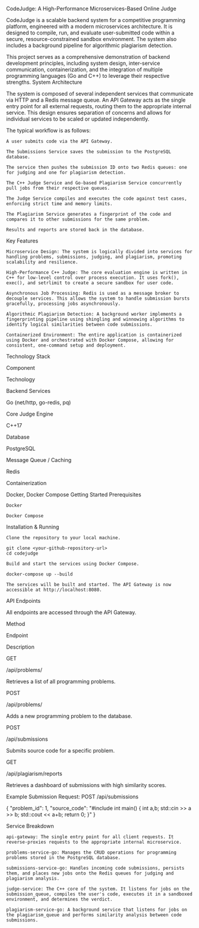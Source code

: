 CodeJudge: A High-Performance Microservices-Based Online Judge

CodeJudge is a scalable backend system for a competitive programming platform, engineered with a modern microservices architecture. It is designed to compile, run, and evaluate user-submitted code within a secure, resource-constrained sandbox environment. The system also includes a background pipeline for algorithmic plagiarism detection.

This project serves as a comprehensive demonstration of backend development principles, including system design, inter-service communication, containerization, and the integration of multiple programming languages (Go and C++) to leverage their respective strengths.
System Architecture

The system is composed of several independent services that communicate via HTTP and a Redis message queue. An API Gateway acts as the single entry point for all external requests, routing them to the appropriate internal service. This design ensures separation of concerns and allows for individual services to be scaled or updated independently.

The typical workflow is as follows:

    A user submits code via the API Gateway.

    The Submissions Service saves the submission to the PostgreSQL database.

    The service then pushes the submission ID onto two Redis queues: one for judging and one for plagiarism detection.

    The C++ Judge Service and Go-based Plagiarism Service concurrently pull jobs from their respective queues.

    The Judge Service compiles and executes the code against test cases, enforcing strict time and memory limits.

    The Plagiarism Service generates a fingerprint of the code and compares it to other submissions for the same problem.

    Results and reports are stored back in the database.

Key Features

    Microservice Design: The system is logically divided into services for handling problems, submissions, judging, and plagiarism, promoting scalability and resilience.

    High-Performance C++ Judge: The core evaluation engine is written in C++ for low-level control over process execution. It uses fork(), exec(), and setrlimit to create a secure sandbox for user code.

    Asynchronous Job Processing: Redis is used as a message broker to decouple services. This allows the system to handle submission bursts gracefully, processing jobs asynchronously.

    Algorithmic Plagiarism Detection: A background worker implements a fingerprinting pipeline using shingling and winnowing algorithms to identify logical similarities between code submissions.

    Containerized Environment: The entire application is containerized using Docker and orchestrated with Docker Compose, allowing for consistent, one-command setup and deployment.

Technology Stack

Component
	

Technology

Backend Services
	

Go (net/http, go-redis, pq)

Core Judge Engine
	

C++17

Database
	

PostgreSQL

Message Queue / Caching
	

Redis

Containerization
	

Docker, Docker Compose
Getting Started
Prerequisites

    Docker

    Docker Compose

Installation & Running

    Clone the repository to your local machine.

    git clone <your-github-repository-url>
    cd codejudge

    Build and start the services using Docker Compose.

    docker-compose up --build

    The services will be built and started. The API Gateway is now accessible at http://localhost:8080.

API Endpoints

All endpoints are accessed through the API Gateway.

Method
	

Endpoint
	

Description

GET
	

/api/problems/
	

Retrieves a list of all programming problems.

POST
	

/api/problems/
	

Adds a new programming problem to the database.

POST
	

/api/submissions
	

Submits source code for a specific problem.

GET
	

/api/plagiarism/reports
	

Retrieves a dashboard of submissions with high similarity scores.

Example Submission Request:
POST /api/submissions

{
  "problem_id": 1,
  "source_code": "#include <iostream> int main() { int a,b; std::cin >> a >> b; std::cout << a+b; return 0; }"
}

Service Breakdown

    api-gateway: The single entry point for all client requests. It reverse-proxies requests to the appropriate internal microservice.

    problems-service-go: Manages the CRUD operations for programming problems stored in the PostgreSQL database.

    submissions-service-go: Handles incoming code submissions, persists them, and places new jobs onto the Redis queues for judging and plagiarism analysis.

    judge-service: The C++ core of the system. It listens for jobs on the submission_queue, compiles the user's code, executes it in a sandboxed environment, and determines the verdict.

    plagiarism-service-go: A background service that listens for jobs on the plagiarism_queue and performs similarity analysis between code submissions.